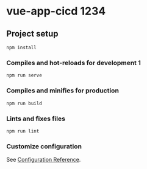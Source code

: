 
# vue-app-cicd 1234


## Project setup 
```
npm install
```

### Compiles and hot-reloads for development 1
```
npm run serve
```

### Compiles and minifies for production
```
npm run build
```

### Lints and fixes files
```
npm run lint
```

### Customize configuration
See [Configuration Reference](https://cli.vuejs.org/config/).
